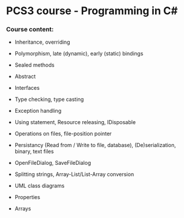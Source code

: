 # PCS3 course - Programming in C#

### Course content:

* Inheritance, overriding

* Polymorphism, late (dynamic), early (static) bindings

* Sealed methods

* Abstract

* Interfaces

* Type checking, type casting

* Exception handling

* Using statement, Resource releasing, IDisposable

* Operations on files, file-position pointer

* Persistancy (Read from / Write to file, database), (De)serialization, binary, text files

* OpenFileDialog, SaveFileDialog

* Splitting strings, Array-List/List-Array conversion

* UML class diagrams

* Properties

* Arrays